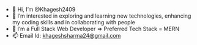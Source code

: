 - 👋 Hi, I’m @Khagesh2409
- 👀 I’m interested in exploring and learning new technologies, enhancing my coding skills and in collaborating with people
- 🌱 I’m a Full Stack Web Developer => Preferred Tech Stack = MERN
- 📫 Email Id: khageshsharma24@gmail.com

<!---
Khagesh2409/Khagesh2409 is a ✨ special ✨ repository because its `README.md` (this file) appears on your GitHub profile.
You can click the Preview link to take a look at your changes.
--->
